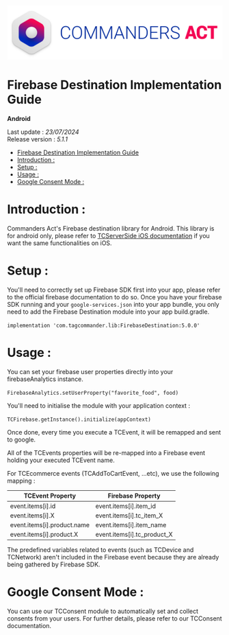 
<html>
<body>
<p><img alt="alt tag" src="../res/ca_logo.png" /></p>
<h1 id="firebase-destination-implementation-guide">Firebase Destination Implementation Guide</h1>
<p><strong>Android</strong></p>
<p>Last update : <em>23/07/2024</em><br />
Release version : <em>5.1.1</em></p>
<p><div id="end_first_page" /></p>

<div class="toc">
<ul>
<li><a href="#firebase-destination-implementation-guide">Firebase Destination Implementation Guide</a></li>
<li><a href="#introduction">Introduction :</a></li>
<li><a href="#setup">Setup :</a></li>
<li><a href="#usage">Usage :</a></li>
<li><a href="#google-consent-mode">Google Consent Mode :</a></li>
</ul>
</div>
<h1 id="introduction">Introduction :</h1>
<p>Commanders Act's Firebase destination library for Android.
This library is for android only, please refer to <a href="https://github.com/CommandersAct/iOSV5/tree/master/TCServerSide">TCServerSide iOS documentation</a> if you want the same functionalities on iOS.</p>
<h1 id="setup">Setup :</h1>
<p>You'll need to correctly set up Firebase SDK first into your app, please refer to the official firebase documentation to do so.
Once you have your firebase SDK running and your <code>google-services.json</code> into your app bundle, you only need to add the Firebase Destination module into your app build.gradle.</p>
<p><code>implementation 'com.tagcommander.lib:FirebaseDestination:5.0.0'</code></p>
<h1 id="usage">Usage :</h1>
<p>You can set your firebase user properties directly into your firebaseAnalytics instance.</p>
<p><code>FirebaseAnalytics.setUserProperty("favorite_food", food)</code></p>
<p>You'll need to initialise the module with your application context :</p>
<p><code>TCFirebase.getInstance().initialize(appContext)</code></p>
<p>Once done, every time you execute a TCEvent, it will be remapped and sent to google.</p>
<p>All of the TCEvents properties will be re-mapped into a Firebase event holding your executed TCEvent name.</p>
<p>For TCEcommerce events (TCAddToCartEvent, ...etc), we use the following mapping :</p>
<table>
<thead>
<tr>
<th>TCEvent Property</th>
<th>Firebase Property</th>
</tr>
</thead>
<tbody>
<tr>
<td>event.items[i].id</td>
<td>event.items[i].item_id</td>
</tr>
<tr>
<td>event.items[i].X</td>
<td>event.items[i].tc_item_X</td>
</tr>
<tr>
<td>event.items[i].product.name</td>
<td>event.items[i].item_name</td>
</tr>
<tr>
<td>event.items[i].product.X</td>
<td>event.items[i].tc_product_X</td>
</tr>
</tbody>
</table>
<p>The predefined variables related to events (such as TCDevice and TCNetwork) aren't included in the Firebase event because they are already being gathered by Firebase SDK.</p>
<h1 id="google-consent-mode">Google Consent Mode :</h1>
<p>You can use our TCConsent module to automatically set and collect consents from your users. For further details, please refer to our TCConsent documentation.</p>
</body>
</html>